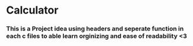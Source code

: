 # __Calculator__


### This is a Project idea using headers and seperate function in each c files to able learn orginizing and ease of readability <3 
